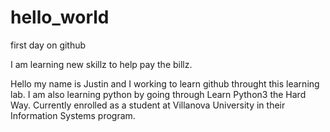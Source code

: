 # hello_world
first day on github

I am learning new skillz to help pay the billz.

Hello my name is Justin and I working to learn github throught this learning lab.  I am also learning python by going through Learn Python3 the Hard Way.  Currently enrolled as a student at Villanova University in their Information Systems program.
